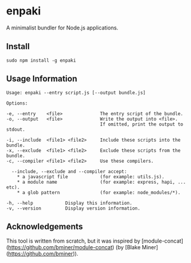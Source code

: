 # enpaki
A minimalist bundler for Node.js applications.

## Install
```console
sudo npm install -g enpaki
```

## Usage Information
```$ enpaki --help
Usage: enpaki --entry script.js [--output bundle.js]

Options:

-e, --entry    <file>              The entry script of the bundle.
-o, --output   <file>              Write the output into <file>.
                                   If omitted, print the output to stdout.

-i, --include  <file1> <file2>     Include these scripts into the bundle.
-x, --exclude  <file1> <file2>     Exclude these scripts from the bundle.
-c, --compiler <file1> <file2>     Use these compilers.

  --include, --exclude and --compiler accept:
    * a javascript file            (for example: utils.js).
    * a module name                (for example: express, hapi, ... etc).
    * a glob pattern               (for example: node_modules/*).

-h, --help            Display this information.
-v, --version         Display version information.
```

## Acknowledgements
This tool is written from scratch, but it was inspired by [module-concat] (https://github.com/bminer/module-concat) (by [Blake Miner] (https://github.com/bminer)).